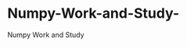  # Numpy-Work-and-Study-
Numpy Work and Study 
                
                
                                  
                                  
                                                                           
          
                              
                
                    
             
             
            
               
                                 
                   
                                            
                                                        
                  
                   
                       
                                           
                       
